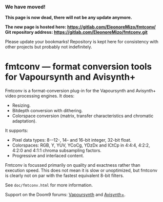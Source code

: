 ### We have moved!

**This page is now dead, there will not be any update anymore.**

**The new page is hosted here: https://gitlab.com/EleonoreMizo/fmtconv/**  
**Git repository address: https://gitlab.com/EleonoreMizo/fmtconv.git**

Please update your bookmarks! Repository is kept here for consistency with other projects but probably not indefinitely.

﻿fmtconv — format conversion tools for Vapoursynth and Avisynth+
===============================================================

Fmtconv is a format-conversion plug-in for the Vapoursynth and Avisynth+ video processing engines.
It does:
* Resizing.
* Bitdepth conversion with dithering.
* Colorspace conversion (matrix, transfer characteristics and chromatic adaptation).

It supports:
* Pixel data types: 8-–12-, 14- and 16-bit integer, 32-bit float.
* Colorspaces: RGB, Y, YUV, YCoCg, YDzDx and ICtCp in 4:4:4, 4:2:2, 4:2:0 and 4:1:1 chroma subsampling factors.
* Progressive and interlaced content.

Fmtconv is focussed primarily on quality and exactness rather than execution speed.
This does not mean it is slow or unoptimized, but fmtconv is clearly not on par with the fastest equivalent 8-bit filters.

See `doc/fmtconv.html` for more information.

Support on the Doom9 forums: [Vapoursynth](http://forum.doom9.org/showthread.php?t=166504) and [Avisynth+](https://forum.doom9.org/showthread.php?t=183139).
